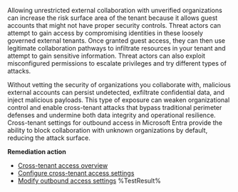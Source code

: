 Allowing unrestricted external collaboration with unverified organizations can increase the risk surface area of the tenant because it allows guest accounts that might not have proper security controls. Threat actors can attempt to gain access by compromising identities in these loosely governed external tenants. Once granted guest access, they can then use legitimate collaboration pathways to infiltrate resources in your tenant and attempt to gain sensitive information. Threat actors can also exploit misconfigured permissions to escalate privileges and try different types of attacks.

Without vetting the security of organizations you collaborate with, malicious external accounts can persist undetected, exfiltrate confidential data, and inject malicious payloads. This type of exposure can weaken organizational control and enable cross-tenant attacks that bypass traditional perimeter defenses and undermine both data integrity and operational resilience. Cross-tenant settings for outbound access in Microsoft Entra provide the ability to block collaboration with unknown organizations by default, reducing the attack surface.

**Remediation action**

- [Cross-tenant access overview](https://learn.microsoft.com/en-us/entra/external-id/cross-tenant-access-overview?wt.mc_id=zerotrustrecommendations_automation_content_cnl_csasci)
- [Configure cross-tenant access settings](https://learn.microsoft.com/en-us/entra/external-id/cross-tenant-access-settings-b2b-collaboration?wt.mc_id=zerotrustrecommendations_automation_content_cnl_csasci#configure-default-settings)
- [Modify outbound access settings](https://learn.microsoft.com/en-us/entra/external-id/cross-tenant-access-settings-b2b-collaboration?wt.mc_id=zerotrustrecommendations_automation_content_cnl_csasci)<!--- Results --->
%TestResult%

